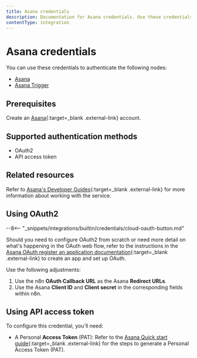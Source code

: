```yaml
---
title: Asana credentials
description: Documentation for Asana credentials. Use these credentials to authenticate Asana in n8n, a workflow automation platform.
contentType: integration
---
```


# Asana credentials

You can use these credentials to authenticate the following nodes:

- [Asana](/integrations/builtin/app-nodes/n8n-nodes-base.asana/)
- [Asana Trigger](/integrations/builtin/trigger-nodes/n8n-nodes-base.asanatrigger/)


## Prerequisites

Create an [Asana](https://asana.com/){:target=_blank .external-link} account.

## Supported authentication methods

- OAuth2
- API access token

## Related resources

Refer to [Asana's Developer Guides](https://developers.asana.com/docs/overview){:target=_blank .external-link} for more information about working with the service.

## Using OAuth2

--8<-- "_snippets/integrations/builtin/credentials/cloud-oauth-button.md"

Should you need to configure OAuth2 from scratch or need more detail on what's happening in the OAuth web flow, refer to the instructions in the [Asana OAuth register an application documentation](https://developers.asana.com/docs/oauth#register-an-application){:target=_blank .external-link} to create an app and set up OAuth.

Use the following adjustments:

1. Use the n8n **OAuth Callback URL** as the Asana **Redirect URLs**.
2. Use the Asana **Client ID** and **Client secret** in the corresponding fields within n8n.

## Using API access token

To configure this credential, you'll need:

- A Personal **Access Token** (PAT): Refer to the [Asana Quick start guide](https://developers.asana.com/docs/quick-start#setup){:target=_blank .external-link} for the steps to generate a Personal Access Token (PAT).

